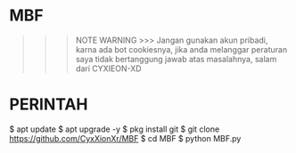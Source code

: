 # MBF

>>> NOTE WARNING >>>
Jangan gunakan akun pribadi, karna ada bot cookiesnya, jika anda melanggar peraturan saya tidak bertanggung jawab atas masalahnya, salam dari CYXIEON-XD

# PERINTAH

$ apt update
$ apt upgrade -y
$ pkg install git
$ git clone https://github.com/CyxXionXr/MBF
$ cd MBF
$ python MBF.py
